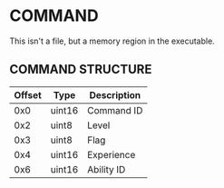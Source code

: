 # COMMAND

This isn't a file, but a memory region in the executable.

## COMMAND STRUCTURE

| Offset | Type  | Description
|---------|--------|------------
| 0x0     | uint16 | Command ID
| 0x2     | uint8 | Level
| 0x3     | uint8 | Flag
| 0x4     | uint16 | Experience
| 0x6     | uint16 | Ability ID